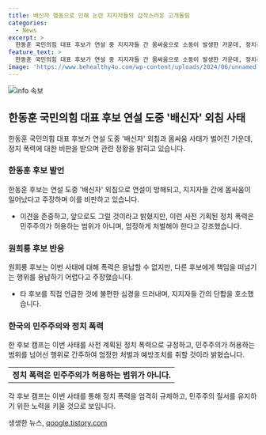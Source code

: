 ```yaml
---
title: 배신자 행동으로 인해 논란 지지자들의 갑작스러운 고개돌림
categories:
  - News
excerpt: >
  한동훈 국민의힘 대표 후보가 연설 중 지지자들 간 몸싸움으로 소동이 발생한 가운데, 정치폭력을 비판하며 이견을 존중하고 민주주의를 지켜야 한다고 강조했다. 한편, 원희룡 후보는 폭력을 용납할 수 없지만, 다른 후보를 책임지는 발언을 비판하며 모든 지지자들이 함께 싸워야 한다고 호소했다. 한 후보 캠프는 공세를 막기 위해 사전 계획된 폭력을 증언하는 유튜브 방송을 하고, 정치폭력은 민주주의가 허용하는 범위가 아니라며 엄정한 처벌과 예방 조치를 취할 것을 약속했다.
feature_text: >
  한동훈 국민의힘 대표 후보가 연설 중 지지자들 간 몸싸움으로 소동이 발생한 가운데, 정치폭력을 비판하며 이견을 존중하고 민주주의를 지켜야 한다고 강조했다. 한편, 원희룡 후보는 폭력을 용납할 수 없지만, 다른 후보를 책임지는 발언을 비판하며 모든 지지자들이 함께 싸워야 한다고 호소했다. 한 후보 캠프는 공세를 막기 위해 사전 계획된 폭력을 증언하는 유튜브 방송을 하고, 정치폭력은 민주주의가 허용하는 범위가 아니라며 엄정한 처벌과 예방 조치를 취할 것을 약속했다.
image: 'https://www.behealthy4u.com/wp-content/uploads/2024/06/unnamed-file.png'
---
```


<p><img src="https://www.behealthy4u.com/wp-content/uploads/2024/06/unnamed-file.png" alt="info 속보" /></p>

<h2>한동훈 국민의힘 대표 후보 연설 도중 '배신자' 외침 사태</h2>

<p data-ke-size="size16">한동훈 국민의힘 대표 후보가 연설 도중 '배신자' 외침과 몸싸움 사태가 벌어진 가운데, 정치 폭력에 대한 비판을 받으며 관련 정황을 밝히고 있습니다.</p>

<h3>한동훈 후보 발언</h3>

<p data-ke-size="size16">한동훈 후보는 연설 도중 '배신자' 외침으로 연설이 방해되고, 지지자들 간에 몸싸움이 일어났다고 주장하며 이를 비판하고 있습니다.</p>

<ul>
  <li>이견을 존중하고, 앞으로도 그럴 것이라고 밝혔지만, 이런 사전 기획된 정치 폭력은 민주주의가 허용하는 범위가 아니며, 엄정하게 처벌해야 한다고 강조했습니다.</li>
</ul>

<h3>원희룡 후보 반응</h3>

<p data-ke-size="size16">원희룡 후보는 이번 사태에 대해 폭력은 용납할 수 없지만, 다른 후보에게 책임을 떠넘기는 행위를 용납하기 어렵다고 주장했습니다.</p>

<ul>
  <li>타 후보를 직접 언급한 것에 불편한 심경을 드러내며, 지지자들 간의 단합을 호소했습니다.</li>
</ul>

<h3>한국의 민주주의와 정치 폭력</h3>

<p data-ke-size="size16">한 후보 캠프는 이번 사태를 사전 계획된 정치 폭력으로 규정하고, 민주주의가 허용하는 범위를 넘어선 행위로 간주하여 엄정한 처벌과 예방조치를 취할 것이라 밝혔습니다.</p>

<table>
  <tr>
    <td style="text-align: center; height: 17px;"><b>정치 폭력은 민주주의가 허용하는 범위가 아니다.</b></td>
  </tr>
</table>

<p data-ke-size="size16">각 후보 캠프는 이번 사태를 통해 정치 폭력을 엄격히 규제하고, 민주주의 질서를 유지하기 위한 노력을 키울 것으로 보입니다.</p>
생생한 뉴스, <a href="https://qoogle.tistory.com" rel="dofollow">qoogle.tistory.com</a>


